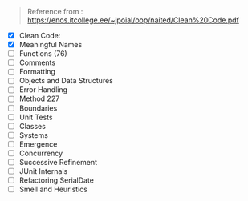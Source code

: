 > Reference from : https://enos.itcollege.ee/~jpoial/oop/naited/Clean%20Code.pdf

- [x] Clean Code: 
- [x] Meaningful Names
- [ ] Functions (76)
- [ ] Comments
- [ ] Formatting
- [ ] Objects and Data Structures
- [ ] Error Handling
- [ ] Method 227
- [ ] Boundaries
- [ ] Unit Tests
- [ ] Classes
- [ ] Systems
- [ ] Emergence
- [ ] Concurrency
- [ ] Successive Refinement
- [ ] JUnit Internals
- [ ] Refactoring SerialDate
- [ ] Smell and Heuristics

<!--stackedit_data:
eyJoaXN0b3J5IjpbLTQxMTI2MDEwLDEzOTE0NjI5NjYsMTQ5OD
A2ODIzM119
-->